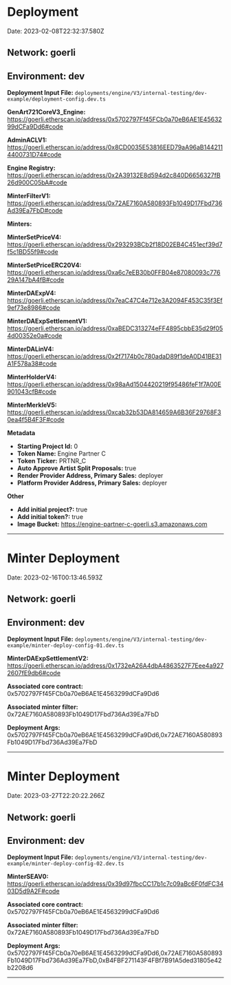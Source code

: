# Deployment

Date: 2023-02-08T22:32:37.580Z

## **Network:** goerli

## **Environment:** dev

**Deployment Input File:** `deployments/engine/V3/internal-testing/dev-example/deployment-config.dev.ts`

**GenArt721CoreV3_Engine:** https://goerli.etherscan.io/address/0x5702797Ff45FCb0a70eB6AE1E4563299dCFa9Dd6#code

**AdminACLV1:** https://goerli.etherscan.io/address/0x8CD0035E53816EED79aA96aB1442114400731D74#code

**Engine Registry:** https://goerli.etherscan.io/address/0x2A39132E8d594d2c840D6656327fB26d900C05bA#code

**MinterFilterV1:** https://goerli.etherscan.io/address/0x72AE7160A580893Fb1049D17Fbd736Ad39Ea7FbD#code

**Minters:**

**MinterSetPriceV4:** https://goerli.etherscan.io/address/0x293293BCb2f18D02EB4C451ecf39d7f5c1BD55f9#code

**MinterSetPriceERC20V4:** https://goerli.etherscan.io/address/0xa6c7eEB30b0FFB04e87080093c77629A147bA4fB#code

**MinterDAExpV4:** https://goerli.etherscan.io/address/0x7eaC47C4e712e3A2094F453C35f3Ef9ef73e8986#code

**MinterDAExpSettlementV1:** https://goerli.etherscan.io/address/0xaBEDC313274eFF4895cbbE35d29f054d00352e0a#code

**MinterDALinV4:** https://goerli.etherscan.io/address/0x2f7174b0c780adaD89f1deA0D41BE31A1F578a38#code

**MinterHolderV4:** https://goerli.etherscan.io/address/0x98aAd1504420219f95486feF1f7A00E901043cfB#code

**MinterMerkleV5:** https://goerli.etherscan.io/address/0xcab32b53DA814659A6B36F29768F30ea4f5B4F3F#code

**Metadata**

- **Starting Project Id:** 0
- **Token Name:** Engine Partner C
- **Token Ticker:** PRTNR_C
- **Auto Approve Artist Split Proposals:** true
- **Render Provider Address, Primary Sales:** deployer
- **Platform Provider Address, Primary Sales:** deployer

**Other**

- **Add initial project?:** true
- **Add initial token?:** true
- **Image Bucket:** https://engine-partner-c-goerli.s3.amazonaws.com

---

# Minter Deployment

Date: 2023-02-16T00:13:46.593Z

## **Network:** goerli

## **Environment:** dev

**Deployment Input File:** `deployments/engine/V3/internal-testing/dev-example/minter-deploy-config-01.dev.ts`

**MinterDAExpSettlementV2:** https://goerli.etherscan.io/address/0x1732eA26A4dbA4863527F7Eee4a9272607fE9db6#code

**Associated core contract:** 0x5702797Ff45FCb0a70eB6AE1E4563299dCFa9Dd6

**Associated minter filter:** 0x72AE7160A580893Fb1049D17Fbd736Ad39Ea7FbD

**Deployment Args:** 0x5702797Ff45FCb0a70eB6AE1E4563299dCFa9Dd6,0x72AE7160A580893Fb1049D17Fbd736Ad39Ea7FbD

---

# Minter Deployment

Date: 2023-03-27T22:20:22.266Z

## **Network:** goerli

## **Environment:** dev

**Deployment Input File:** `deployments/engine/V3/internal-testing/dev-example/minter-deploy-config-02.dev.ts`

**MinterSEAV0:** https://goerli.etherscan.io/address/0x39d97fbcCC17b1c7c09aBc6F0fdFC3403D5d9A2F#code

**Associated core contract:** 0x5702797Ff45FCb0a70eB6AE1E4563299dCFa9Dd6

**Associated minter filter:** 0x72AE7160A580893Fb1049D17Fbd736Ad39Ea7FbD

**Deployment Args:** 0x5702797Ff45FCb0a70eB6AE1E4563299dCFa9Dd6,0x72AE7160A580893Fb1049D17Fbd736Ad39Ea7FbD,0xB4FBF271143F4FBf7B91A5ded31805e42b2208d6

---
